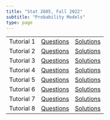 ```yaml
---
title: "Stat 2605, Fall 2022"
subtitle: "Probability Models"
type: page
---
```


|             |                                          |                                            |
|-------------|------------------------------------------|--------------------------------------------|
| Tutorial 1  | [Questions](./Tutorial-1-Questions.pdf)  | [Solutions](./Tutorial-1-Solutions.pdf)    |
| Tutorial 2  | [Questions](./Tutorial-2-Questions.pdf)  | [Solutions](./Tutorial-2-Solutions.pdf)    |
| Tutorial 3  | [Questions](./Tutorial-3-Questions.pdf)  | [Solutions](./Tutorial-3-Solutions.pdf)    |
| Tutorial 4  | [Questions](./Tutorial-4-Questions.pdf)  | [Solutions](./Tutorial-4-Solutions.pdf)    |
| Tutorial 5  | [Questions](./Tutorial-5-Questions.pdf)  | [Solutions](./Tutorial-5-Solutions.pdf)    |
| Tutorial 6  | [Questions](./Tutorial-6-Questions.pdf)  | [Solutions](./Tutorial-6-Solutions.pdf)    |
| Tutorial 7  | [Questions](./Tutorial-7-Questions.pdf)  | [Solutions](./Tutorial-7-Solutions.pdf)    |
| Tutorial 8  | [Questions](./Tutorial-8-Questions.pdf)  | [Solutions](./Tutorial-8-Solutions.pdf)    |

